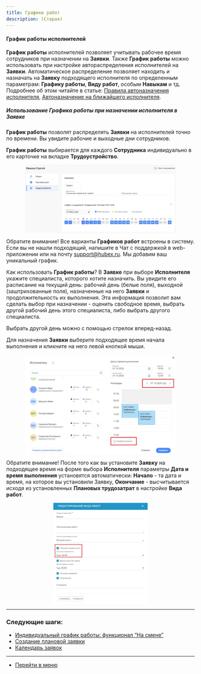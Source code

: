 ```yaml
---
title: Графики работ
description: (Старая)
---
```


#### График работы исполнителей

<html>
<meta charset="utf-8">

</html>
<body>
<p><strong>График работы</strong> исполнителей позволяет учитывать рабочее время сотрудников при назначении
    на <strong>Заявки</strong>. Также
    <strong>График работы</strong> можно использовать при настройке автораспределения исполнителей на
    <strong>Заявки</strong>. Автоматическое распределение позволяет находить и назначать на <strong>Заявку</strong>
    подходящего исполнителя по
    определенным параметрам: <strong>Графику работы</strong>, <strong>Виду работ</strong>, особым
    <strong>Навыкам</strong> и тд. Подробнее об этом читайте в статье:
    <a href="https://wiki.hubex.ru/docs/FAQ/RU/admin/RulesOfChoice.html">Правила автоназначения исполнителя</a>, <a
            href="https://wiki.hubex.ru/docs/FAQ/RU/user/RulesOfChoiceGEO.html">Автоназначение на ближайшего
        исполнителя</a>.</p>

<h5 id="schedule">Использование Графика работы при назначении исполнителя в Заявке</h5>
<p><strong>График работы</strong> позволят распределять <strong>Заявки</strong> на исполнителей точно по времени. Вы
    увидите рабочие и выходные дни сотрудников.</p>
<p><strong>График работы</strong> выбирается для каждого <strong>Сотрудника</strong> индивидуально в его карточке на
    вкладке <strong>Трудоустройство</strong>.</p>

<div>
    <img style="margin: 0 auto; display: block; max-width: 80%;"
         src="/attachments/images/FAQ/USER/CreatingUser/Employment.jpg"/>
</div>

<p>Обратите внимание! Все варианты <strong>Графиков работ</strong> встроены в систему. Если вы не нашли подходящий,
    напишите в Чат с
    поддержкой в web-приложении или на почту <a href="mailto:support@hubex.ru" target="_blank" rel="noopener">
        support@hubex.ru</a>. Мы добавим ваш уникальный график.</p>

<p>Как использовать <strong>График работы</strong>? В <strong>Заявке</strong> при выборе <strong>Исполнителя</strong>
    укажите специалиста, которого хотите назначить. Вы увидите его расписание на текущий день: рабочий день (белые
    поля), выходной (заштрихованные поля), назначенные на него <strong>Заявки</strong> и продолжительность их
    выполнения. Эта
    информация позволит вам сделать выбор при назначении - оценить свободное время, выбрать другой рабочий день этого
    специалиста, либо выбрать
    другого специалиста.</p>

<p>Выбрать другой день можно с помощью стрелок вперед-назад.</p>
<p>Для назначения <strong>Заявки</strong> выберите подходящее время начала выполнения и кликните на него левой кнопкой
    мыши.</p>

<div>
    <img style="margin: 0 auto; display: block; max-width: 80%;"
         src="/attachments/images/FAQ/USER/Schedule/SelectEngeneer.jpg"/>
</div>

<p>Обратите внимание! После того как вы установите <strong>Заявку</strong> на подходящее время на форме выбора <strong>Исполнителя</strong>
    параметры <strong>Дата и время выполнения</strong> установятся автоматически: <strong>Начало</strong> -
    та дата и время, на которое вы установили Заявку, <strong>Окончание</strong> - высчитывается исходя из установленных
    <strong>Плановых трудозатрат</strong> в настройке <strong>Вида работ</strong>.</p>
<div>
    <img style="margin: 0 auto; display: block; max-width: 50%;"
         src="/attachments/images/FAQ/USER/Schedule/WorkType.jpg"/>
</div>
</body>

___
### Следующие шаги:
- [Индивидуальный график работы: функционал “На смене”](./OnDuty.md)
- [Создание плановой заявки](./PlannedTickets.md)
- [Календарь заявок](./Calendar.md)

____
- [Перейти в меню](http://wiki.hubex.ru)